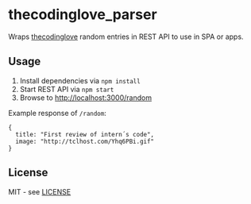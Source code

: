 # thecodinglove_parser
Wraps [thecodinglove](http://thecodinglove.com) random entries in REST API to use in SPA or apps.

## Usage

1. Install dependencies via `npm install`
2. Start REST API via `npm start`
3. Browse to [http://localhost:3000/random](http://localhost:3000/random)

Example response of `/random`:
```
{
  title: "First review of intern´s code",
  image: "http://tclhost.com/Yhq6PBi.gif"
}
```  

## License
MIT - see [LICENSE](LICENSE)
